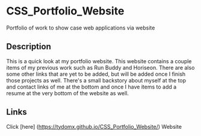 # CSS_Portfolio_Website
Portfolio of work to show case web applications via website


## Description
This is a quick look at my portfolio website. This website contains a couple items of my previous work such as Run Buddy and Horiseon. There are also some other links that are yet to be added, but will be added once I finish those projects as well. There's a small backstory about myself at the top and contact links of me at the bottom and once I have items to add a resume at the very bottom of the website as well.

## Links
Click [here] (https://tydomx.github.io/CSS_Portfolio_Website/) Website
